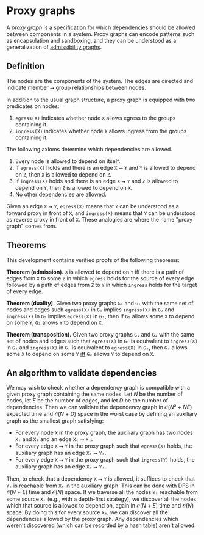 # Proxy graphs

A *proxy graph* is a specification for which dependencies should be allowed between components in a system. Proxy graphs can encode patterns such as encapsulation and sandboxing, and they can be understood as a generalization of [admissibility graphs](https://github.com/stepchowfun/proofs/tree/main/proofs/AdmissibilityGraph).

## Definition

The nodes are the components of the system. The edges are directed and indicate member ⭢ group relationships between nodes.

In addition to the usual graph structure, a proxy graph is equipped with two predicates on nodes:

1. `egress(X)` indicates whether node `X` allows egress to the groups containing it.
2. `ingress(X)` indicates whether node `X` allows ingress from the groups containing it.

The following axioms determine which dependencies are allowed.

1. Every node is allowed to depend on itself.
2. If `egress(X)` holds and there is an edge `X` ⭢ `Y` and `Y` is allowed to depend on `Z`, then `X` is allowed to depend on `Z`.
3. If `ingress(X)` holds and there is an edge `X` ⭢ `Y` and `Z` is allowed to depend on `Y`, then `Z` is allowed to depend on `X`.
4. No other dependencies are allowed.

Given an edge `X` ⭢ `Y`, `egress(X)` means that `Y` can be understood as a forward proxy in front of `X`, and `ingress(X)` means that `Y` can be understood as reverse proxy in front of `X`. These analogies are where the name "proxy graph" comes from.

## Theorems

This development contains verified proofs of the following theorems:

**Theorem (admission).** `X` is allowed to depend on `Y` iff there is a path of edges from `X` to some `Z` in which `egress` holds for the source of every edge followed by a path of edges from `Z` to `Y` in which `ingress` holds for the target of every edge.

**Theorem (duality).** Given two proxy graphs `G₁` and `G₂` with the same set of nodes and edges such `egress(X)` in `G₁` implies `ingress(X)` in `G₂` and `ingress(X)` in `G₁` implies `egress(X)` in `G₂`, then if `G₁` allows some `X` to depend on some `Y`, `G₂` allows `Y` to depend on `X`.

**Theorem (transposition).** Given two proxy graphs `G₁` and `G₂` with the same set of nodes and edges such that `egress(X)` in `G₁` is equivalent to `ingress(X)` in `G₂` and `ingress(X)` in `G₁` is equivalent to `egress(X)` in `G₂`, then `G₁` allows some `X` to depend on some `Y` [iff](https://en.wikipedia.org/wiki/If_and_only_if) `G₂` allows `Y` to depend on `X`.

## An algorithm to validate dependencies

We may wish to check whether a dependency graph is compatible with a given proxy graph containing the same nodes. Let *N* be the number of nodes, let *E* be the number of edges, and let *D* be the number of dependencies. Then we can validate the dependency graph in 𝒪(*N*² + *NE*) expected time and 𝒪(*N* + *D*) space in the worst case by defining an auxiliary graph as the smallest graph satisfying:

- For every node `X` in the proxy graph, the auxiliary graph has two nodes `Xₑ` and `Xᵢ` and an edge `Xₑ` ⭢ `Xᵢ`.
- For every edge `X` ⭢ `Y` in the proxy graph such that `egress(X)` holds, the auxiliary graph has an edge `Xₑ` ⭢ `Yₑ`.
- For every edge `X` ⭢ `Y` in the proxy graph such that `ingress(Y)` holds, the auxiliary graph has an edge `Xᵢ` ⭢ `Yᵢ`.

Then, to check that a dependency `X` ⭢ `Y` is allowed, it suffices to check that `Yᵢ` is reachable from `Xₑ` in the auxiliary graph. This can be done with DFS in 𝒪(*N* + *E*) time and 𝒪(*N*) space. If we traverse all the nodes `Yᵢ` reachable from some source `Xₑ` (e.g., with a depth-first strategy), we discover all the nodes which that source is allowed to depend on, again in 𝒪(*N* + *E*) time and 𝒪(*N*) space. By doing this for every source `Xₑ`, we can discover all the dependencies allowed by the proxy graph. Any dependencies which weren't discovered (which can be recorded by a hash table) aren't allowed.
